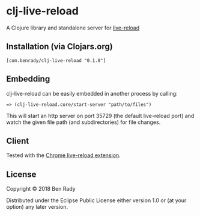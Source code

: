 # clj-live-reload

A Clojure library and standalone server for [live-reload](http://livereload.com/)

## Installation (via Clojars.org)

```[com.benrady/clj-live-reload "0.1.0"]```

## Embedding

clj-live-reload can be easily embedded in another process by calling:

```
=> (clj-live-reload.core/start-server "path/to/files")
```

This will start an http server on port 35729 (the default live-reload port) and watch the given file path (and subdirectories) for file changes.

## Client

Tested with the [Chrome live-reload extension](https://chrome.google.com/webstore/detail/livereload/jnihajbhpnppcggbcgedagnkighmdlei). 

## License

Copyright © 2018 Ben Rady

Distributed under the Eclipse Public License either version 1.0 or (at
your option) any later version.

